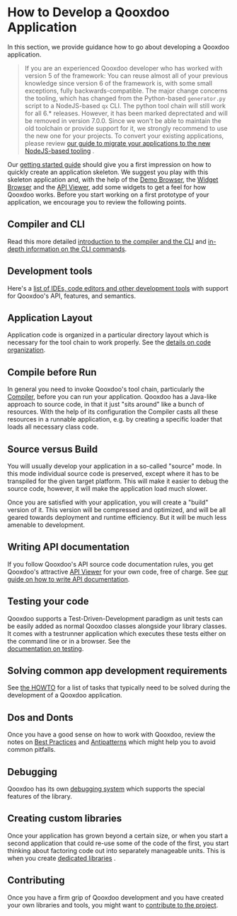 # How to Develop a Qooxdoo Application

In this section, we provide guidance how to go about developing a
Qooxdoo application.

> If you are an experienced Qooxdoo developer who has worked with 
> version 5 of the framework: You can reuse almost all of your previous 
> knowledge since version 6 of the framework is, with some small
> exceptions,  fully backwards-compatible. The major change concerns the
> tooling, which has changed from the  Python-based `generator.py`
> script to a NodeJS-based `qx` CLI. The python  tool chain will still
> work for all 6.\* releases. However, it has been marked  deprectated
> and will be removed in version 7.0.0. Since we won't be able to
> maintain the old toolchain or provide support for it, we strongly
> recommend  to use the new one for your projects. To convert your
> existing applications,  please review [our guide to migrate your
> applications to the new NodeJS-based  tooling](compiler/migration.md)
>       .

Our [getting started guide](../README.md) should give you a first
impression on how to quickly create an application skeleton. We
suggest you play with this  skeleton application and, with the help of
the [Demo Browser](apps://demobrowser), the [Widget Browser](apps://demobrowser/)
and the  [API Viewer](apps://apiviewer), add some widgets to
get  a feel for how Qooxdoo works. Before you start working on a first
prototype  of your application, we encourage you to review the
following points.

## Compiler and CLI

Read this more detailed [introduction to the compiler and the CLI](./compiler)
and [in-depth information on the CLI commands](./cli/commands).

## Development tools

Here's a [list of IDEs, code editors and other development tools](development_tools.md)
with support for Qooxdoo's API, features, and semantics.

## Application Layout

Application code is organized in a particular directory layout which
is necessary for the tool chain to work properly. See the [details on
code organization](code_organisation.md).

## Compile before Run

In general you need to invoke Qooxdoo's tool chain, particularly the  
[Compiler](compiler/), before you can run your application. Qooxdoo
has a Java-like approach to source code, in that it just "sits around"
like a bunch of resources. With the help of its configuration the
Compiler casts all these resources in a runnable application, e.g. by
creating a specific loader that loads all necessary class code.

## Source versus Build

You will usually develop your application in a so-called "source"
mode. In this mode individual source code is preserved, except where
it has to be transpiled for the given target platform. This will make
it easier to debug the source code, however, it will make the
application load much slower.

Once you are satisfied with your application, you will create a "build"
version of it. This version will be compressed and optimized,
and will be all geared towards deployment and runtime efficiency. But
it will be much less amenable to development.

## Writing API documentation

If you follow Qooxdoo's API source code documentation rules, you get Qooxdoo's
attractive [API Viewer](apps://apiviewer/) for your own code, free of
charge. See [our guide on how to write API documentation](documentation/).

## Testing your code

Qooxdoo supports a Test-Driven-Development paradigm as unit tests can
be  easily added as normal Qooxdoo classes alongside your library
classes. It comes with  a testrunner application which executes these
tests either on the command line  or in a browser. See the  
[documentation on testing](testing/).

## Solving common app development requirements

See [the HOWTO](howto/) for a list of tasks that typically need to
be solved during the development of a Qooxdoo application.  

## Dos and Donts

Once you have a good sense on how to work with Qooxdoo, review the
notes on [Best Practices](best_practices.md) and [Antipatterns](antipatterns.md)
which might help you to avoid common pitfalls.

## Debugging

Qooxdoo has its own [debugging system](debugging.md) which supports
the special features of the library.

## Creating custom libraries

Once your application has grown beyond a certain size, or when you
start a second application that could re-use some of the code of the
first, you start thinking about factoring code out into separately
manageable units. This is when you create [dedicated libraries](library_custom.md)
      .

## Contributing

Once you have a firm grip of Qooxdoo development and you have created
your own libraries and tools, you might want to [contribute to the
project](contribute.md).
